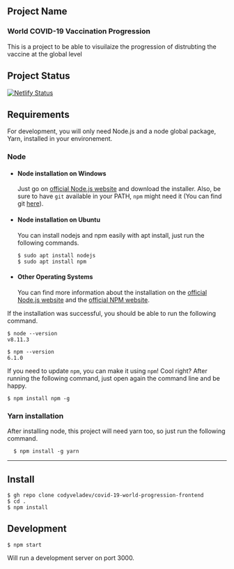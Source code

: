 ## Project Name 
### World COVID-19 Vaccination Progression
This is a project to be able to visuilaize the progression of distrubting the vaccine at the global level 

## Project Status
[![Netlify Status](https://api.netlify.com/api/v1/badges/8e40dc87-e3bb-4e95-9c90-690eb1fd2ada/deploy-status)](https://app.netlify.com/sites/gracious-jackson-49f768/deploys)


## Requirements

For development, you will only need Node.js and a node global package, Yarn, installed in your environement.

### Node
- #### Node installation on Windows

  Just go on [official Node.js website](https://nodejs.org/) and download the installer.
Also, be sure to have `git` available in your PATH, `npm` might need it (You can find git [here](https://git-scm.com/)).

- #### Node installation on Ubuntu

  You can install nodejs and npm easily with apt install, just run the following commands.

      $ sudo apt install nodejs
      $ sudo apt install npm

- #### Other Operating Systems
  You can find more information about the installation on the [official Node.js website](https://nodejs.org/) and the [official NPM website](https://npmjs.org/).

If the installation was successful, you should be able to run the following command.

    $ node --version
    v8.11.3

    $ npm --version
    6.1.0

If you need to update `npm`, you can make it using `npm`! Cool right? After running the following command, just open again the command line and be happy.

    $ npm install npm -g

###
### Yarn installation
  After installing node, this project will need yarn too, so just run the following command.

      $ npm install -g yarn

---

## Install

    $ gh repo clone codyveladev/covid-19-world-progression-frontend
    $ cd .
    $ npm install


## Development

    $ npm start

Will run a development server on port 3000. 


